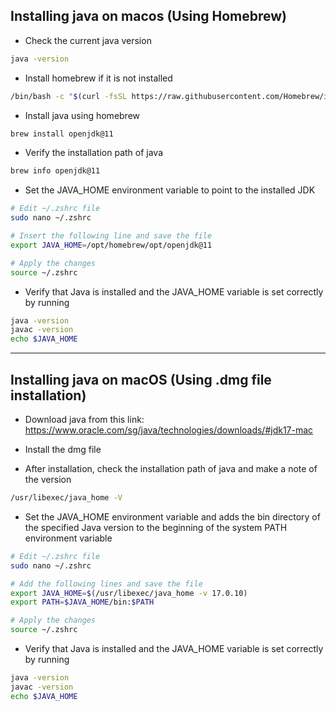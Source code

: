 ## Installing java on macos (Using Homebrew)

- Check the current java version 
```bash
java -version
```
- Install homebrew if it is not installed
```bash
/bin/bash -c "$(curl -fsSL https://raw.githubusercontent.com/Homebrew/install/HEAD/install.sh)"
```
- Install java using homebrew
```bash
brew install openjdk@11
```
- Verify the installation path of java
```bash
brew info openjdk@11
```
- Set the JAVA_HOME environment variable to point to the installed JDK
```bash
# Edit ~/.zshrc file
sudo nano ~/.zshrc

# Insert the following line and save the file
export JAVA_HOME=/opt/homebrew/opt/openjdk@11

# Apply the changes
source ~/.zshrc
```
- Verify that Java is installed and the JAVA_HOME variable is set correctly by running
```bash
java -version
javac -version
echo $JAVA_HOME
```
------------------------------------------
## Installing java on macOS (Using .dmg file installation)

- Download java from this link:
  https://www.oracle.com/sg/java/technologies/downloads/#jdk17-mac

- Install the dmg file

- After installation, check the installation path of java and make a note of the version
```bash
/usr/libexec/java_home -V
```

- Set the JAVA_HOME environment variable and adds the bin directory of the specified Java version to
  the beginning of the system PATH environment variable
```bash
# Edit ~/.zshrc file
sudo nano ~/.zshrc

# Add the following lines and save the file
export JAVA_HOME=$(/usr/libexec/java_home -v 17.0.10)
export PATH=$JAVA_HOME/bin:$PATH

# Apply the changes
source ~/.zshrc
```

- Verify that Java is installed and the JAVA_HOME variable is set correctly by running
```bash
java -version
javac -version
echo $JAVA_HOME
```
